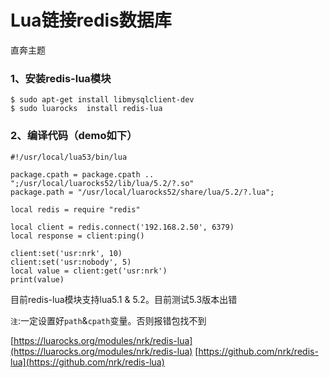 # Lua链接redis数据库

直奔主题

### 1、安装redis-lua模块
```
$ sudo apt-get install libmysqlclient-dev
$ sudo luarocks  install redis-lua
```

### 2、编译代码（demo如下）
```
#!/usr/local/lua53/bin/lua

package.cpath = package.cpath .. ";/usr/local/luarocks52/lib/lua/5.2/?.so"
package.path = "/usr/local/luarocks52/share/lua/5.2/?.lua";

local redis = require "redis"

local client = redis.connect('192.168.2.50', 6379)
local response = client:ping()

client:set('usr:nrk', 10)
client:set('usr:nobody', 5)
local value = client:get('usr:nrk')  
print(value)
```
目前redis-lua模块支持lua5.1 & 5.2。目前测试5.3版本出错

`注`:一定设置好`path`&`cpath`变量。否则报错包找不到

[https://luarocks.org/modules/nrk/redis-lua](https://luarocks.org/modules/nrk/redis-lua)
[https://github.com/nrk/redis-lua](https://github.com/nrk/redis-lua)
